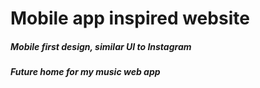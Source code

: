 # Mobile app inspired website
##### Mobile first design, similar UI to Instagram
##### Future home for my music web app
